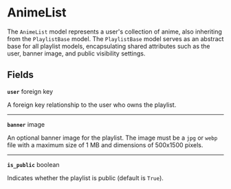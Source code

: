 # AnimeList <Badge type="danger" text="model" />

The `AnimeList` model represents a user's collection of anime, also inheriting from the `PlaylistBase` model.
The `PlaylistBase` model serves as an abstract base for all playlist models, encapsulating shared attributes such as the user, banner image, and public visibility settings.

## Fields

**`user`** foreign key

A foreign key relationship to the user who owns the playlist.

---

**`banner`** image

An optional banner image for the playlist. The image must be a `jpg` or `webp` file with a maximum size of 1 MB and dimensions of 500x1500 pixels.

---

**`is_public`** boolean

Indicates whether the playlist is public (default is `True`).
